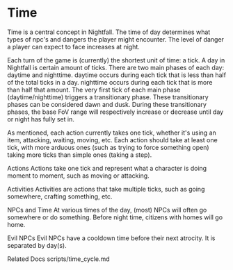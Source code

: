 # Time

Time is a central concept in Nightfall. The time of day determines what types of npc's and dangers the player might encounter. The level of danger a player can expect to face increases at night.

Each turn of the game is (currently) the shortest unit of time: a tick. A day in Nightfall is certain amount of ticks. There are two main phases of each day: daytime and nighttime. daytime occurs during each tick that is less than half of the total ticks in a day. nighttime occurs during each tick that is more than half that amount. The very first tick of each main phase (daytime/nighttime) triggers a transitionary phase. These transitionary phases can be considered dawn and dusk. During these transitionary phases, the base FoV range will respectively increase or decrease until day or night has fully set in.

As mentioned, each action currently takes one tick, whether it's using an item, attacking, waiting, moving, etc. Each action should take at least one tick, with more arduous ones (such as trying to force something open) taking more ticks than simple ones (taking a step).

Actions
Actions take one tick and represent what a character is doing moment to moment, such as moving or attacking.

Activities
Activities are actions that take multiple ticks, such as going somewhere, crafting something, etc.

NPCs and Time
At various times of the day, (most) NPCs will often go somewhere or do something. Before night time, citizens with homes will go home.

Evil NPCs
Evil NPCs have a cooldown time before their next atrocity. It is separated by day(s).

Related Docs
scripts/time_cycle.md